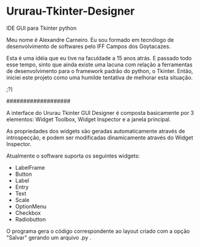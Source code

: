 # Ururau-Tkinter-Designer
IDE GUI para Tkinter python

Meu nome é Alexandre Carneiro. 
Eu sou formado em tecnólogo de desenvolvimento de softwares pelo IFF Campos dos Goytacazes. 

Esta é uma idéia que eu tive na faculdade a 15 anos atrás. E passado todo esse tempo, sinto que ainda existe uma lacuna com relação a ferramentas de desenvolvimento para o framework padrão do python, o Tkinter. Então, iniciei este projeto como uma humilde tentativa de melhorar esta situação.

;?)

###################

A interface do Ururau Tkinter GUI Designer é composta basicamente por 3 elementos: Widget Toolbox, Widget Inspector e a janela principal. 

As propriedades dos widgets são geradas automaticamente através de introspecção, e podem ser modificadas dinamicamente através do Widget Inspector.

Atualmente o software suporta os seguintes widgets:
* LabelFrame
* Button
* Label
* Entry
* Text
* Scale
* OptionMenu
* Checkbox
* Radiobutton

O programa gera o código correspondente ao layout criado com a opção "Salvar" gerando um arquivo .py .
